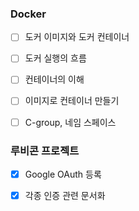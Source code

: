 ### Docker

- [ ] 도커 이미지와 도커 컨테이너
- [ ] 도커 실행의 흐름
- [ ] 컨테이너의 이해
- [ ] 이미지로 컨테이너 만들기
- [ ] C-group, 네임 스페이스



### 루비콘 프로젝트

- [x] Google OAuth 등록
- [x] 각종 인증 관련 문서화

